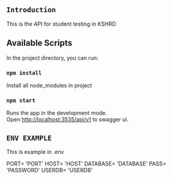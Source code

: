 ## `Introduction`

This is the API for student testing in KSHRD

## Available Scripts

In the project directory, you can run:

### `npm install`

Install all node_modules in project

### `npm start`

Runs the app in the development mode.<br />
Open [http://localhost:3535/api/v1](http://localhost:3535/api/v1) to swagger ui.

## `ENV EXAMPLE`

This is example in .env

PORT= 'PORT'
HOST= 'HOST'
DATABASE= 'DATABASE'
PASS= 'PASSWORD'
USERDB= 'USERDB'
